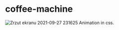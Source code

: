 
# coffee-machine
![Zrzut ekranu 2021-09-27 231625](https://user-images.githubusercontent.com/79830582/134988026-158eb3c5-05ca-4322-9767-a8d6cc18660a.png)
Animation in css. 
